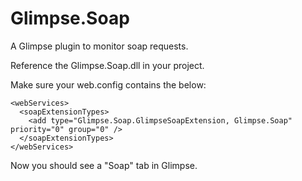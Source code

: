 Glimpse.Soap
============

A Glimpse plugin to monitor soap requests.

Reference the Glimpse.Soap.dll in your project.

Make sure your web.config contains the below:

    <webServices>
      <soapExtensionTypes>
        <add type="Glimpse.Soap.GlimpseSoapExtension, Glimpse.Soap" priority="0" group="0" />
      </soapExtensionTypes>
    </webServices>

Now you should see a "Soap" tab in Glimpse.
